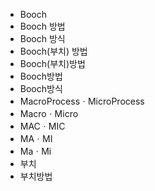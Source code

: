 ﻿- Booch
- Booch 방법
- Booch 방식
- Booch(부치) 방법
- Booch(부치)방법
- Booch방법
- Booch방식
- MacroProcessㆍMicroProcess
- MacroㆍMicro
- MACㆍMIC
- MAㆍMI
- MaㆍMi
- 부치
- 부치방법
